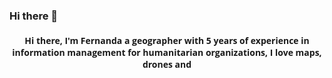 ### Hi there 👋

<h4 align="center" style = "font-family:Open Sans;font-weight: bold;">
Hi there, I'm Fernanda a geographer with 5 years of experience in information management for humanitarian organizations, I love maps, drones and 
</h4>

<!--- 🔭 I’m currently working on ...
<!--- 🌱 I’m currently learning ...
- 📫 How to reach me: <a href=""mailto:maferayala92@gmail.com"" style="color:blue;">gmail</a>
- 😄 Pronouns: ...
- ⚡ Fun fact: ...
-->
